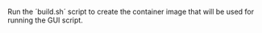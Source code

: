 Run the ´build.sh´ script to create the container image that will be used for running the GUI script. 